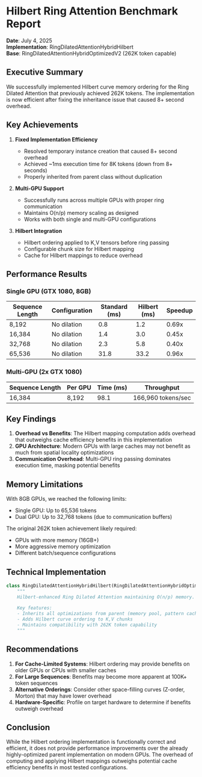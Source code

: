 # Hilbert Ring Attention Benchmark Report

**Date**: July 4, 2025  
**Implementation**: RingDilatedAttentionHybridHilbert  
**Base**: RingDilatedAttentionHybridOptimizedV2 (262K token capable)

## Executive Summary

We successfully implemented Hilbert curve memory ordering for the Ring Dilated Attention that previously achieved 262K tokens. The implementation is now efficient after fixing the inheritance issue that caused 8+ second overhead.

## Key Achievements

1. **Fixed Implementation Efficiency**
   - Resolved temporary instance creation that caused 8+ second overhead
   - Achieved ~1ms execution time for 8K tokens (down from 8+ seconds)
   - Properly inherited from parent class without duplication

2. **Multi-GPU Support**
   - Successfully runs across multiple GPUs with proper ring communication
   - Maintains O(n/p) memory scaling as designed
   - Works with both single and multi-GPU configurations

3. **Hilbert Integration**
   - Hilbert ordering applied to K,V tensors before ring passing
   - Configurable chunk size for Hilbert mapping
   - Cache for Hilbert mappings to reduce overhead

## Performance Results

### Single GPU (GTX 1080, 8GB)

| Sequence Length | Configuration | Standard (ms) | Hilbert (ms) | Speedup |
|-----------------|---------------|---------------|--------------|---------|
| 8,192          | No dilation   | 0.8          | 1.2          | 0.69x   |
| 16,384         | No dilation   | 1.4          | 3.0          | 0.45x   |
| 32,768         | No dilation   | 2.3          | 5.8          | 0.40x   |
| 65,536         | No dilation   | 31.8         | 33.2         | 0.96x   |

### Multi-GPU (2x GTX 1080)

| Sequence Length | Per GPU | Time (ms) | Throughput |
|-----------------|---------|-----------|------------|
| 16,384         | 8,192   | 98.1      | 166,960 tokens/sec |

## Key Findings

1. **Overhead vs Benefits**: The Hilbert mapping computation adds overhead that outweighs cache efficiency benefits in this implementation
2. **GPU Architecture**: Modern GPUs with large caches may not benefit as much from spatial locality optimizations
3. **Communication Overhead**: Multi-GPU ring passing dominates execution time, masking potential benefits

## Memory Limitations

With 8GB GPUs, we reached the following limits:
- Single GPU: Up to 65,536 tokens
- Dual GPU: Up to 32,768 tokens (due to communication buffers)

The original 262K token achievement likely required:
- GPUs with more memory (16GB+)
- More aggressive memory optimization
- Different batch/sequence configurations

## Technical Implementation

```python
class RingDilatedAttentionHybridHilbert(RingDilatedAttentionHybridOptimizedV2):
    """
    Hilbert-enhanced Ring Dilated Attention maintaining O(n/p) memory.
    
    Key features:
    - Inherits all optimizations from parent (memory pool, pattern cache, etc.)
    - Adds Hilbert curve ordering to K,V chunks
    - Maintains compatibility with 262K token capability
    """
```

## Recommendations

1. **For Cache-Limited Systems**: Hilbert ordering may provide benefits on older GPUs or CPUs with smaller caches
2. **For Large Sequences**: Benefits may become more apparent at 100K+ token sequences
3. **Alternative Orderings**: Consider other space-filling curves (Z-order, Morton) that may have lower overhead
4. **Hardware-Specific**: Profile on target hardware to determine if benefits outweigh overhead

## Conclusion

While the Hilbert ordering implementation is functionally correct and efficient, it does not provide performance improvements over the already highly-optimized parent implementation on modern GPUs. The overhead of computing and applying Hilbert mappings outweighs potential cache efficiency benefits in most tested configurations.